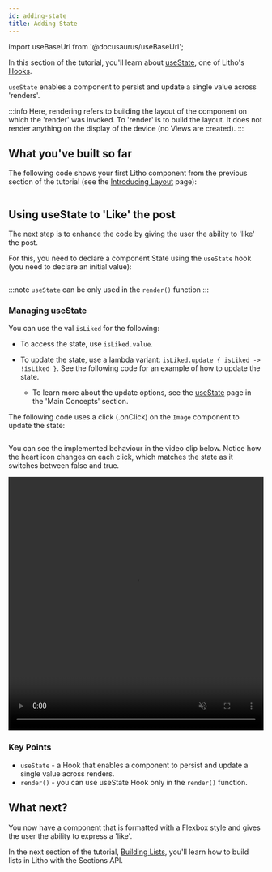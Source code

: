 ```yaml
---
id: adding-state
title: Adding State
---
```


import useBaseUrl from '@docusaurus/useBaseUrl';

In this section of the tutorial, you'll learn about [useState](../mainconcepts/use-state.mdx), one of Litho's [Hooks](../mainconcepts/hooks-intro.mdx).

`useState` enables a component to persist and update a single value across 'renders'.

:::info
Here, rendering refers to building the layout of the component on which the 'render' was invoked. To 'render' is to build the layout. It does not render anything on the display of the device (no Views are created).
:::

## What you've built so far

The following code shows your first Litho component from the previous section of the tutorial (see the [Introducing Layout](introducing-layout.md) page):

```kotlin file=sample/src/main/java/com/facebook/samples/litho/onboarding/PostStyledKComponent.kt start=start_example end=end_example
```

## Using useState to 'Like' the post

The next step is to enhance the code by giving the user the ability to 'like' the post.

For this, you need to declare a component State using the `useState` hook (you need to declare an initial value):

```kotlin file=sample/src/main/java/com/facebook/samples/litho/onboarding/PostWithActionsKComponent.kt start=start_state_hook end=end_state_hook
```

:::note
`useState` can be only used in the `render()` function
:::

### Managing useState

You can use the val `isLiked` for the following:

* To access the state, use `isLiked.value`.
* To update the state, use a lambda variant: `isLiked.update { isLiked -> !isLiked }`. See the following code for an example of how to update the state.

  * To learn more about the update options, see the [useState](../mainconcepts/use-state.mdx#value-vs-lambda-variants) page in the 'Main Concepts' section.

The following code uses a click (.onClick) on the `Image` component to update the state:

```kotlin file=sample/src/main/java/com/facebook/samples/litho/onboarding/PostWithActionsKComponent.kt start=start_image_button end=end_image_button
```

You can see the implemented behaviour in the video clip below. Notice how the heart icon changes on each click, which matches the state as it switches between false and true.

<video loop="true" autoplay="true" class="video" width="100%" height="500px" muted="true">
  <source type="video/webm" src={useBaseUrl("/videos/useState-tutorial.mov")}></source>
  <p>Your browser does not support the video element.</p>
</video>

### Key Points

* `useState` - a Hook that enables a component to persist and update a single value across renders.
* `render()` - you can use useState Hook only in the `render()` function.

## What next?

You now have a component that is formatted with a Flexbox style and gives the user the ability to express a 'like'.

In the next section of the tutorial, [Building Lists](building-lists.md), you'll learn how to build lists in Litho with the Sections API.
